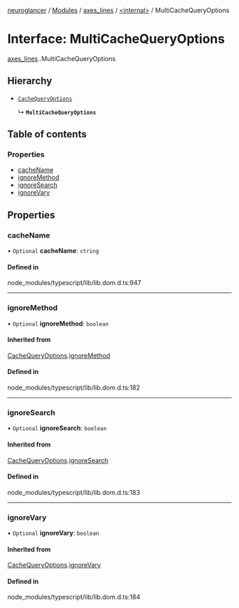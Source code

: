 [neuroglancer](../README.md) / [Modules](../modules.md) / [axes\_lines](../modules/axes_lines.md) / [<internal\>](../modules/axes_lines._internal_.md) / MultiCacheQueryOptions

# Interface: MultiCacheQueryOptions

[axes_lines](../modules/axes_lines.md).[<internal>](../modules/axes_lines._internal_.md).MultiCacheQueryOptions

## Hierarchy

- [`CacheQueryOptions`](axes_lines._internal_.CacheQueryOptions.md)

  ↳ **`MultiCacheQueryOptions`**

## Table of contents

### Properties

- [cacheName](axes_lines._internal_.MultiCacheQueryOptions.md#cachename)
- [ignoreMethod](axes_lines._internal_.MultiCacheQueryOptions.md#ignoremethod)
- [ignoreSearch](axes_lines._internal_.MultiCacheQueryOptions.md#ignoresearch)
- [ignoreVary](axes_lines._internal_.MultiCacheQueryOptions.md#ignorevary)

## Properties

### cacheName

• `Optional` **cacheName**: `string`

#### Defined in

node_modules/typescript/lib/lib.dom.d.ts:947

___

### ignoreMethod

• `Optional` **ignoreMethod**: `boolean`

#### Inherited from

[CacheQueryOptions](axes_lines._internal_.CacheQueryOptions.md).[ignoreMethod](axes_lines._internal_.CacheQueryOptions.md#ignoremethod)

#### Defined in

node_modules/typescript/lib/lib.dom.d.ts:182

___

### ignoreSearch

• `Optional` **ignoreSearch**: `boolean`

#### Inherited from

[CacheQueryOptions](axes_lines._internal_.CacheQueryOptions.md).[ignoreSearch](axes_lines._internal_.CacheQueryOptions.md#ignoresearch)

#### Defined in

node_modules/typescript/lib/lib.dom.d.ts:183

___

### ignoreVary

• `Optional` **ignoreVary**: `boolean`

#### Inherited from

[CacheQueryOptions](axes_lines._internal_.CacheQueryOptions.md).[ignoreVary](axes_lines._internal_.CacheQueryOptions.md#ignorevary)

#### Defined in

node_modules/typescript/lib/lib.dom.d.ts:184
